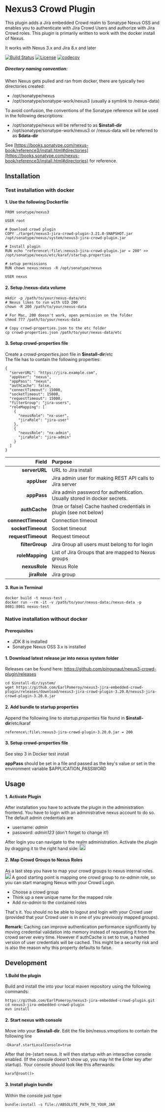 # Nexus3 Crowd Plugin
This plugin adds a Jira embedded Crowd realm to Sonatype Nexus OSS and enables you to authenticate with Jira Crowd Users and authorize with Jira Crowd roles. This plugin is primarily written to work with the docker install of Nexus.

It works with Nexus 3.x and Jira 8.x and later

[![Build Status](https://travis-ci.org/EarlPomeroy/nexus3-jira-embedded-crowd-plugin.svg?branch=master)](https://travis-ci.org/EarlPomeroy/nexus3-jira-embedded-crowd-plugin)
[![License](https://img.shields.io/badge/license-Apache%20License%202.0-green.svg)](https://github.com/EarlPomeroy/nexus3-jira-embedded-crowd-plugin/blob/master/LICENSE)
[![codecov](https://codecov.io/gh/EarlPomeroy/nexus3-jira-embedded-crowd-plugin/branch/master/graph/badge.svg)](https://codecov.io/gh/EarlPomeroy/nexus3-jira-embedded-crowd-plugin)


##### Directory naming convention:
When Nexus gets pulled and ran from docker, there are typically two directories created:
* /opt/sonatype/nexus
* /opt/sonatype/sonatype-work/nexus3 (usually a symlink to /nexus-data)

To avoid confusion, the conventions of the Sonatype reference will be used in the following descriptions:
* /opt/sonatype/nexus will be referred to as **$install-dir**
* /opt/sonatype/sonatype-work/nexus3 or /nexus-data will be referred to as **$data-dir**

See [https://books.sonatype.com/nexus-book/reference3/install.html#directories](https://books.sonatype.com/nexus-book/reference3/install.html#directories) for reference.

## Installation

### Test installation with docker
#### 1. Use the following Dockerfile
```
FROM sonatype/nexus3

USER root

# Download crowd plugin
COPY ./target/nexus3-jira-crowd-plugin-3.21.0-SNAPSHOT.jar /opt/sonatype/nexus/system/nexus3-jira-crowd-plugin.jar

# Install plugin
RUN echo "reference\:file\:nexus3-jira-crowd-plugin.jar = 200" >> /opt/sonatype/nexus/etc/karaf/startup.properties

# setup permissions
RUN chown nexus:nexus -R /opt/sonatype/nexus

USER nexus
```

#### 2. Setup /nexus-data volume

```
mkdir -p /path/to/your/nexus-data/etc
# Nexus likes to run with UID 200 
chown -R 200 /path/to/your/nexus-data

# For Mac, 200 doesn't work, open permission on the folder
chmod 777 /path/to/your/nexus-data

# Copy crowd-properties.json to the etc folder
cp crowd-properties.json /path/to/your/nexus-data/etc
```
#### 3. Setup crowd-properties file
Create a *crowd-properties.json* file in **$install-dir**/etc<br/>
The file has to contain the following properties:
```
{
  "serverURL": "https://jira.example.com",
  "appUser": "nexus",
  "appPass": "nexus",
  "authCache": false,
  "connectTimeout": 15000,
  "socketTimeout": 15000,
  "requestTimeout": 15000,
  "filterGroup": "jira-users",
  "roleMapping": [
    {
      "nexusRole": "nx-user",
      "jiraRole": "jira-user"
    },
    {
      "nexusRole": "nx-admin",
      "jiraRole": "jira-admin"
    }
  ]
}
```
 Field | Purpose 
|----:|:--------- |
**serverURL**|URL to Jira install
**appUser**|Jira admin user for making REST API calls to Jira server
**appPass**|Jira admin password for authentication. Usually stored in docker secrets.
**authCache**|(true or false) Cache hashed credentials in plugin (see not below)
**connectTimeout**|Connection timeout
**socketTimeout**|Socket timeout
**requestTimeout**|Request timeout
**filterGroup**|Jira Group all users must belong to for login
**roleMapping**|List of Jira Groups that are mapped to Nexus groups
**nexusRole**|Nexus Role
**jiraRole**|Jira group
     

#### 3. Run in Terminal

```
docker build -t nexus-test .
docker run --rm -it -v /path/to/your/nexus-data:/nexus-data -p 8081:8081 nexus-test
```

### Native installation without docker

#### Prerequisites
* JDK 8 is installed
* Sonatype Nexus OSS 3.x is installed 

#### 1. Download latest release jar into nexus system folder
Releases can be found here: https://github.com/pingunaut/nexus3-crowd-plugin/releases
```
cd $install-dir/system/
wget https://github.com/EarlPomeroy/nexus3-jira-embedded-crowd-plugin/releases/download/nexus3-jira-crowd-plugin-3.20.0/nexus3-jira-crowd-plugin-3.20.0.jar
```

#### 2. Add bundle to startup properties
Append the following line to *startup.properties* file found in **$install-dir**/etc/karaf
```
reference\:file\:nexus3-jira-crowd-plugin-3.20.0.jar = 200
```

#### 3. Setup crowd-properties file
See step 3 in Docker test install

**appPass** should be set in a file and passed as the key's value or set in the environment variable $APPLICATION_PASSWORD
  
## Usage
#### 1. Activate Plugin
After installation you have to activate the plugin in the administration frontend.
You have to login with an administrative nexus account to do so. The default admin credentials are
* username: *admin*
* password: *admin123* (don't forget to change it!)

After login you can navigate to the realm administration.
Activate the plugin by dragging it to the right hand side:
<img style="border: 1px solid grey;" src='https://martinspielmann.de/pseudorandombullshitgenerator/wp-content/uploads/2018/01/nexus_crowd.png'>
#### 2. Map Crowd Groups to Nexus Roles
As a last step you have to map your crowd groups to nexus internal roles.
<img style="border: 1px solid grey;" src='https://martinspielmann.de/pseudorandombullshitgenerator/wp-content/uploads/2018/01/nexus-5.png'>
A good starting point is mapping one crowd group to *nx-admin* role, so you can start managing Nexus with your Crowd Login.
* Choose a crowd group
* Think up a new unique name for the mapped role
* Add *nx-admin* to the contained roles

That's it. You should no be able to logout and login with your Crowd user (provided that your Crowd user is in one of you previously mapped groups).

**Remark:** Caching can improve authentication performance significantly by moving credential validation into memory instead of requesting it from the crowd server every time. However if authCache is set to true, a hashed version of user credentials will be cached. This might be a security risk and is also the reason why this property defaults to false.

## Development

#### 1.Build the plugin
Build and install the into your local maven repository using the following commands:
```
https://github.com/EarlPomeroy/nexus3-jira-embedded-crowd-plugin.git
cd nexus3-jira-embedded-crowd-plugin
mvn install
```

#### 2. Start nexus with console
Move into your **$install-dir**. Edit the file bin/nexus.vmoptions to contain the following line
```
-Dkaraf.startLocalConsole=true
```
After that (re-)start nexus. It will then startup with an interactive console enabled. (If the console doesn't show up, you may hit the Enter key after startup).
Your console should look like this afterwards:
```
karaf@root()> 
```
  
#### 3. Install plugin bundle
Within the console just type
```
bundle:install -s file://ABSOLUTE_PATH_TO_YOUR_JAR
```
